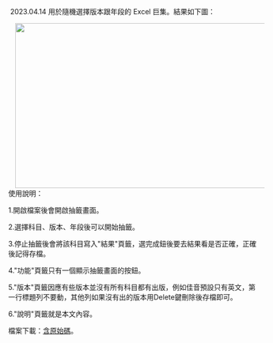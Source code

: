 <p>&nbsp;2023.04.14 用於隨機選擇版本跟年段的 Excel 巨集。結果如下圖：</p><p></p><div class="separator" style="clear: both; text-align: center;"><a href="https://blogger.googleusercontent.com/img/a/AVvXsEgnt1WEgJ8MTZksgJuYDaa7JRkCuhQjzH9eH2Ehu2iuHh3h2rDse8mE-P9SRybgZOIrfCmtCf9KvkQf-jVijjRwgWnePHEQxjeESf5Wfnmkz8LvPlb5wBRMaavCCWuZ-WIoIJJYRNXFR3PfhyV0LvDZSgIpVWMoujJf7vcme54TgCUO669J4XDalV5fVw" style="margin-left: 1em; margin-right: 1em;"><img data-original-height="839" data-original-width="1605" height="334" src="https://blogger.googleusercontent.com/img/a/AVvXsEgnt1WEgJ8MTZksgJuYDaa7JRkCuhQjzH9eH2Ehu2iuHh3h2rDse8mE-P9SRybgZOIrfCmtCf9KvkQf-jVijjRwgWnePHEQxjeESf5Wfnmkz8LvPlb5wBRMaavCCWuZ-WIoIJJYRNXFR3PfhyV0LvDZSgIpVWMoujJf7vcme54TgCUO669J4XDalV5fVw=w640-h334" width="640" /></a></div><span><!--more--></span>使用說明：<br /><p></p><p>1.開啟檔案後會開啟抽籤畫面。</p><p>2.選擇科目、版本、年段後可以開始抽籤。</p><p>3.停止抽籤後會將該科目寫入"結果"頁籤，選完成鈕後要去結果看是否正確，正確後記得存檔。</p><p>4."功能"頁籤只有一個顯示抽籤畫面的按鈕。</p><p>5."版本"頁籤因應有些版本並沒有所有科目都有出版，例如佳音預設只有英文，第一行標題列不要動，其他列如果沒有出的版本用Delete鍵刪除後存檔即可。</p><p>6."說明"頁籤就是本文內容。</p><p>檔案下載：<a href="https://github.com/CetaceaWang/Trial-draw" target="_blank">含原始碼</a>。</p><p><br /></p>

